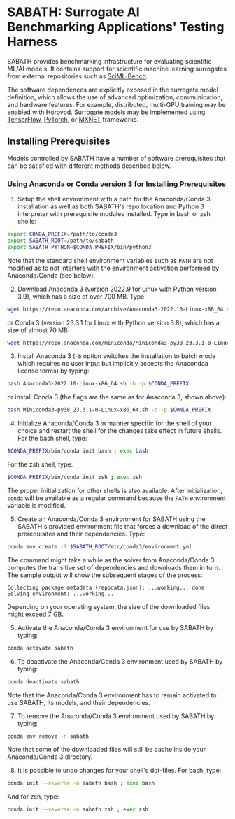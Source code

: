# SABATH: Surrogate AI Benchmarking Applications' Testing Harness

SABATH provides benchmarking infrastructure for evaluating scientific ML/AI
models. It contains support for scientific machine learning surrogates from
external repositories such as
[SciML-Bench](https://github.com/stfc-sciml/sciml-bench).


The software dependences are explicitly exposed in the surrogate model
definition, which allows the use of advanced optimization, communication, and
hardware features.  For example,  distributed, multi-GPU training may be
enabled with [Horovod](https://github.com/horovod/horovod). Surrogate models
may be implemented using [TensorFlow](https://www.tensorflow.org/),
[PyTorch](https://pytorch.org/), or [MXNET](https://mxnet.apache.org/)
frameworks.

## Installing Prerequisites

Models controlled by SABATH have a number of software prerequisites that can be
satisfied with different methods described below.

### Using Anaconda or Conda version 3 for Installing Prerequisites

1. Setup the shell environment with a path for the Anaconda/Conda 3
   installation as well as both SABATH's repo location and Python 3
   interpreter with prerequisite modules installed. Type in bash or zsh shells:

```sh
export CONDA_PREFIX=/path/to/conda3
export SABATH_ROOT=/path/to/sabath
export SABATH_PYTHON=$CONDA_PREFIX/bin/python3
```

Note that the standard shell environment variables such as `PATH` are not
modified as to not interfere with the environment activation performed by
Anaconda/Conda (see below).

2. Download Anaconda 3 (version 2022.9 for Linux with Python version 3.9),
   which has a size of over 700 MB. Type:

```sh
wget https://repo.anaconda.com/archive/Anaconda3-2022.10-Linux-x86_64.sh
```

or Conda 3 (version 23.3.1 for Linux with Python version 3.8), which has a size
of almost 70 MB:

```sh
wget https://repo.anaconda.com/miniconda/Miniconda3-py38_23.3.1-0-Linux-x86_64.sh
```

3. Install Anaconda 3 (`-b` option switches the installation to batch mode
   which requires no user input but implicitly accepts the Anacondaa license
   terms) by typing:

```sh
bash Anaconda3-2022.10-Linux-x86_64.sh -b -p $CONDA_PREFIX
```

or install Conda 3 (the flags are the same as for Anaconda 3, shown above):

```sh
bash Miniconda3-py38_23.3.1-0-Linux-x86_64.sh -b -p $CONDA_PREFIX
```

4. Initialize Anaconda/Conda 3 in manner specific for the shell of your choice
   and restart the shell for the changes take effect in future shells. For
   the bash shell, type:

```sh
$CONDA_PREFIX/bin/conda init bash ; exec bash
```

 For the zsh shell, type:

```sh
$CONDA_PREFIX/bin/conda init zsh ; exec zsh
```

The proper initialization for other shells is also available.  After
initialization, `conda` will be available as a regular command because the
`PATH` environment variable is modified.

5. Create an Anaconda/Conda 3 environment for SABATH using the SABATH's
   provided environment file that forces a download of the direct prerequisites
   and their dependencies. Type:

```sh
conda env create -f $SABATH_ROOT/etc/conda3/environment.yml
```

The command might take a while as the solver from Anaconda/Conda 3 computes the
transitive set of dependencies and downloads them in turn. The sample output
will show the subsequent stages of the process:

```log
Collecting package metadata (repodata.json): ...working... done
Solving environment: ...working...
```

Depending on your operating system, the size of the downloaded files might
exceed 7 GB.

5. Activate the Anaconda/Conda 3 environment for use by SABATH by typing:

```sh
conda activate sabath
```

6. To deactivate the Anaconda/Conda 3 environment used by SABATH by typing:

```sh
conda deactivate sabath
```

Note that the Anaconda/Conda 3 environment has to remain activated to use
SABATH, its models,  and their dependencies.

7. To remove the Anaconda/Conda 3 environment used by SABATH by typing:

```sh
conda env remove -n sabath
```

Note that some of the downloaded files will still be cache inside your
Anaconda/Conda 3 directory.

8. It is possible to undo changes for your shell's dot-files. For bash, type:

```sh
conda init --reverse -n sabath bash ; exec bash
```

And for zsh, type:

```sh
conda init --reverse -n sabath zsh ; exec zsh
```
